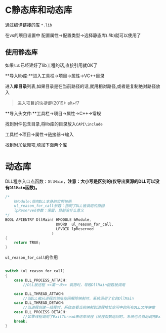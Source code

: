 # C静态库和动态库

通过编译链接的库  `*.lib`

在vs的项目设置中 配置属性->配置类型->选择静态库(*.lib*)就可以使用了

## 使用静态库

如果`lib`已经建好了lib工程的话,直接引用就OK了



**导入lib库:**进入工具栏->项目->属性->VC++目录

进入**库目录**列表,如果目录是在当前路径的话,就用相对路径,或者是复制绝对路径放入

> 进入项目的快捷键(2019):  alt+f7

**导入头文件:**工具栏->项目->属性->C++->常规

找到附件包含目录,将lib库的目录放入`CAPI\include`

工具栏->项目->属性->链接器->输入

找到附加依赖项,填加下面两个库

# 动态库

DLL程序入口点函数：`DllMain`，**注意：大小写是区别的(仅导出资源的DLL可以没有`DllMain`函数)。**



```c++
/*
	hModule:指向DLL本身的实例句柄
	ul_reason_for_call参数：指明了DLL被调用的原因
	lpReserved参数：保留，目前没什么意义
*/
BOOL APIENTRY DllMain( HMODULE hModule,
                       DWORD  ul_reason_for_call,
                       LPVOID lpReserved
                     )
{
    return TRUE;
}
```

`ul_reason_for_call`的作用

```c++

switch (ul_reason_for_call)
{
    case DLL_PROCESS_ATTACH:
        //DLL被进程 <<第一次>> 调用时，导致DllMain函数被调用

    case DLL_THREAD_ATTACH:
        //当DLL被从进程的地址空间解除映射时，系统调用了它的DllMain
    case DLL_THREAD_DETACH:
        //当进程创建一线程时，系统查看当前映射到进程地址空间中的所有DLL文件映像
    case DLL_PROCESS_DETACH:
        //如果线程调用了ExitThread来结束线程（线程函数返回时，系统也会自动调用ExitThread），系统查看当前映射到进程空间中的所有DLL文件映像，并用DLL_THREAD_DETACH来调用DllMain函数，通知所有的DLL去执行线程级的清理工作。
	break;
}
```

